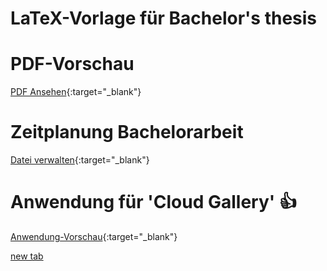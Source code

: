 # LaTeX-Vorlage für Bachelor's thesis

# PDF-Vorschau

[PDF Ansehen](main.pdf){:target="_blank"}

# Zeitplanung Bachelorarbeit

[Datei verwalten](https://1drv.ms/w/s!AkPfhMbUqVA5xWO0CYq1z-taYIow){:target="_blank"}

# Anwendung für 'Cloud Gallery' :+1:

[Anwendung-Vorschau](https://vlxxxfa.github.io){:target="_blank"}

<a href="https://vlxxxfa.github.io" target="_blank">new tab</a>
